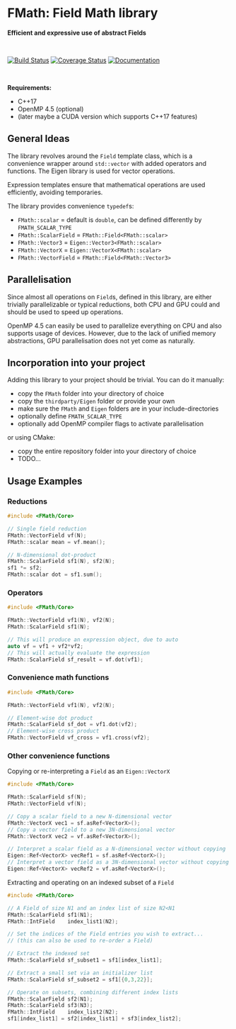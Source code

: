 FMath: Field Math library
=========================
**Efficient and expressive use of abstract Fields**<br />

&nbsp;

[![Build Status](https://travis-ci.org/spirit-code/spirit.svg?branch=master)](https://travis-ci.org/trick-17/fmath)
[![Coverage Status](https://codecov.io/gh/trick-17/fmath/branch/master/graph/badge.svg)](https://codecov.io/gh/trick-17/fmath/branch/master)
[![Documentation](https://readthedocs.org/projects/fmath/badge/?version=latest)](https://fmath.readthedocs.io)

&nbsp;

**Requirements:**
- C++17
- OpenMP 4.5 (optional)
- (later maybe a CUDA version which supports C++17 features)


General Ideas
-------------

The library revolves around the `Field` template class, which is a convenience
wrapper around `std::vector` with added operators and functions. The Eigen library
is used for vector operations.

Expression templates ensure that mathematical operations are used efficiently,
avoiding temporaries.

The library provides convenience `typedef`s:
- `FMath::scalar`      = default is `double`, can be defined differently by `FMATH_SCALAR_TYPE`
- `FMath::ScalarField` = `FMath::Field<FMath::scalar>`
- `FMath::Vector3`     = `Eigen::Vector3<FMath::scalar>`
- `FMath::VectorX`     = `Eigen::VectorX<FMath::scalar>`
- `FMath::VectorField` = `FMath::Field<FMath::Vector3>`


Parallelisation
---------------

Since almost all operations on `Field`s, defined in this library, are either trivially parallelizable
or typical reductions, both CPU and GPU could and should be used to speed up operations.

OpenMP 4.5 can easily be used to parallelize everything on CPU and also supports usage of devices.
However, due to the lack of unified memory abstractions, GPU parallelisation does not yet come as
naturally.


Incorporation into your project
-------------------------------

Adding this library to your project should be trivial.
You can do it manually:
- copy the `FMath` folder into your directory of choice
- copy the `thirdparty/Eigen` folder or provide your own
- make sure the `FMath` and `Eigen` folders are in your include-directories
- optionally define `FMATH_SCALAR_TYPE`
- optionally add OpenMP compiler flags to activate parallelisation

or using CMake:
- copy the entire repository folder into your directory of choice
- TODO...


Usage Examples
--------------

### Reductions
```C++
#include <FMath/Core>

// Single field reduction
FMath::VectorField vf(N);
FMath::scalar mean = vf.mean();

// N-dimensional dot-product
FMath::ScalarField sf1(N), sf2(N);
sf1 *= sf2;
FMath::scalar dot = sf1.sum();
```

### Operators
```C++
#include <FMath/Core>

FMath::VectorField vf1(N), vf2(N);
FMath::ScalarField sf1(N);

// This will produce an expression object, due to auto
auto vf = vf1 + vf2*vf2;
// This will actually evaluate the expression
FMath::ScalarField sf_result = vf.dot(vf1);
```

### Convenience math functions
```C++
#include <FMath/Core>

FMath::VectorField vf1(N), vf2(N);

// Element-wise dot product
FMath::ScalarField sf_dot = vf1.dot(vf2);
// Element-wise cross product
FMath::VectorField vf_cross = vf1.cross(vf2);
```

### Other convenience functions
Copying or re-interpreting a `Field` as an `Eigen::VectorX`
```C++
#include <FMath/Core>

FMath::ScalarField sf(N);
FMath::VectorField vf(N);

// Copy a scalar field to a new N-dimensional vector
FMath::VectorX vec1 = sf.asRef<VectorX>();
// Copy a vector field to a new 3N-dimensional vector
FMath::VectorX vec2 = vf.asRef<VectorX>();

// Interpret a scalar field as a N-dimensional vector without copying
Eigen::Ref<VectorX> vecRef1 = sf.asRef<VectorX>();
// Interpret a vector field as a 3N-dimensional vector without copying
Eigen::Ref<VectorX> vecRef2 = vf.asRef<VectorX>();
```

Extracting and operating on an indexed subset of a `Field`
```C++
#include <FMath/Core>

// A Field of size N1 and an index list of size N2<N1
FMath::ScalarField sf1(N1);
FMath::IntField    index_list1(N2);

// Set the indices of the Field entries you wish to extract...
// (this can also be used to re-order a Field)

// Extract the indexed set
FMath::ScalarField sf_subset1 = sf1[index_list1];

// Extract a small set via an initializer list
FMath::ScalarField sf_subset2 = sf1[{0,3,22}];

// Operate on subsets, combining different index lists
FMath::ScalarField sf2(N1);
FMath::ScalarField sf3(N3);
FMath::IntField    index_list2(N2);
sf1[index_list1] = sf2[index_list1] + sf3[index_list2];
```